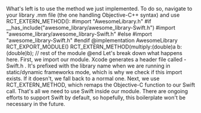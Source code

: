 What's left is to use the method we just implemented. To do so, navigate to your library .mm file 
(the one handling Objective-C++ syntax) and use RCT_EXTERN_METHOD():
#import "AwesomeLibrary.h"
#if __has_include("awesome_library/awesome_library-Swift.h")
#import "awesome_library/awesome_library-Swift.h"
#else
#import "awesome_library-Swift.h"
#endif
@implementation AwesomeLibrary
RCT_EXPORT_MODULE()
RCT_EXTERN_METHOD(multiply:(double)a b:(double)b);
// rest of the module
@end
Let's break down what happens here. First, we import our module. Xcode generates a header 
file called <library-name>-Swift.h . It's prefixed with the library name when we are running 
in static/dynamic frameworks mode, which is why we check if this import exists. If it doesn't, 
we fall back to a normal one.
Next, we use RCT_EXTERN_METHOD, which remaps the Objective-C function to our Swift call. 
That's all we need to use Swift inside our module. There are ongoing efforts to support Swift 
by default, so hopefully, this boilerplate won't be necessary in the future.